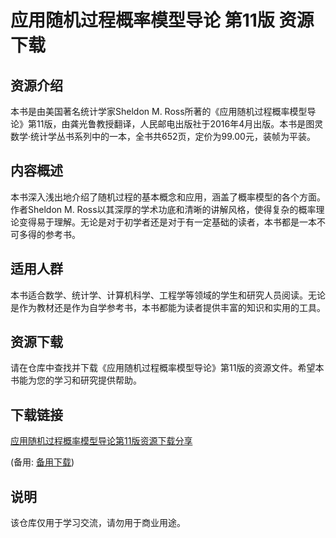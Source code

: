 # 应用随机过程概率模型导论 第11版 资源下载

## 资源介绍

本书是由美国著名统计学家Sheldon M. Ross所著的《应用随机过程概率模型导论》第11版，由龚光鲁教授翻译，人民邮电出版社于2016年4月出版。本书是图灵数学·统计学丛书系列中的一本，全书共652页，定价为99.00元，装帧为平装。

## 内容概述

本书深入浅出地介绍了随机过程的基本概念和应用，涵盖了概率模型的各个方面。作者Sheldon M. Ross以其深厚的学术功底和清晰的讲解风格，使得复杂的概率理论变得易于理解。无论是对于初学者还是对于有一定基础的读者，本书都是一本不可多得的参考书。

## 适用人群

本书适合数学、统计学、计算机科学、工程学等领域的学生和研究人员阅读。无论是作为教材还是作为自学参考书，本书都能为读者提供丰富的知识和实用的工具。

## 资源下载

请在仓库中查找并下载《应用随机过程概率模型导论》第11版的资源文件。希望本书能为您的学习和研究提供帮助。

## 下载链接
[应用随机过程概率模型导论第11版资源下载分享](https://pan.quark.cn/s/b96b3530ba8b) 

(备用: [备用下载](https://pan.baidu.com/s/1FoKoVBexOqc0w5w4TkD9zA?pwd=1234))

## 说明

该仓库仅用于学习交流，请勿用于商业用途。
